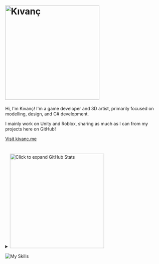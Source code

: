# [<img src="https://github.com/kivancozturk/kivancozturk/blob/main/source/images/main/name.png" alt="Kıvanç" width="300px">](https://kivanc.me)

Hi, I'm Kıvanç! I'm a game developer and 3D artist, primarily focused on modelling, design, and C# development.

I mainly work on Unity and Roblox, sharing as much as I can from my projects here on GitHub!

[Visit kivanc.me](https://kivanc.me)

#

<details>
  <summary>
    <img src="https://github.com/kivancozturk/kivancozturk/blob/main/source/images/main/stats.png" alt="Click to expand GitHub Stats" width="300px">
  </summary>
  
  <a href="https://github.com/kivancozturk">
    <img src="https://github-readme-stats.vercel.app/api?username=kivancozturk&theme=material-palenight&count_private=true&hide_border=true&line_height=20" alt="Github Stats"/>
  </a>
  
  <a href="https://github.com/kivancozturk">
    <img src="https://github-readme-stats.vercel.app/api/top-langs/?username=kivancozturk&layout=compact&theme=material-palenight&count_private=true&hide_border=true" alt="Top Langs"/>
  </a>
</details>

![My Skills](https://go-skill-icons.vercel.app/api/icons?i=robloxstudio,vscode,lua,blender,photoshop)
